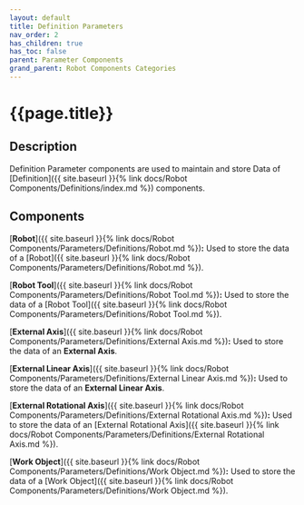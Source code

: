```yaml
---
layout: default
title: Definition Parameters
nav_order: 2
has_children: true
has_toc: false
parent: Parameter Components
grand_parent: Robot Components Categories
---
```


# **{{page.title}}**

## **Description**

Definition Parameter components are used to maintain and store Data of [Definition]({{ site.baseurl }}{% link docs/Robot Components/Definitions/index.md %}) components.

## **Components**

[**Robot**]({{ site.baseurl }}{% link docs/Robot Components/Parameters/Definitions/Robot.md %})**:** Used to store the data of a [Robot]({{ site.baseurl }}{% link docs/Robot Components/Parameters/Definitions/Robot.md %}). 

[**Robot Tool**]({{ site.baseurl }}{% link docs/Robot Components/Parameters/Definitions/Robot Tool.md %})**:** Used to store the data of a [Robot Tool]({{ site.baseurl }}{% link docs/Robot Components/Parameters/Definitions/Robot Tool.md %}). 

[**External Axis**]({{ site.baseurl }}{% link docs/Robot Components/Parameters/Definitions/External Axis.md %})**:** Used to store the data of an **External Axis**.

[**External Linear Axis**]({{ site.baseurl }}{% link docs/Robot Components/Parameters/Definitions/External Linear Axis.md %})**:** Used to store the data of an **External Linear Axis**. 

[**External Rotational Axis**]({{ site.baseurl }}{% link docs/Robot Components/Parameters/Definitions/External Rotational Axis.md %})**:** Used to store the data of an [External Rotational Axis]({{ site.baseurl }}{% link docs/Robot Components/Parameters/Definitions/External Rotational Axis.md %}). 

[**Work Object**]({{ site.baseurl }}{% link docs/Robot Components/Parameters/Definitions/Work Object.md %})**:** Used to store the data of a [Work Object]({{ site.baseurl }}{% link docs/Robot Components/Parameters/Definitions/Work Object.md %}). 



